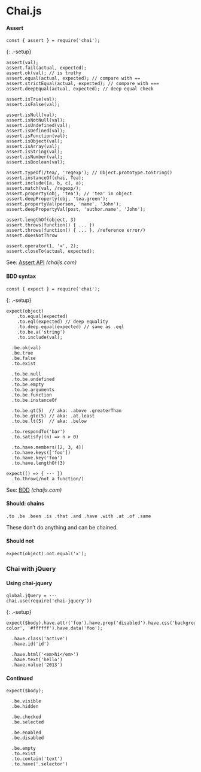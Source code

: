 Chai.js
=======

#### Assert

    const { assert } = require('chai');

{: .-setup}

    assert(val);
    assert.fail(actual, expected);
    assert.ok(val); // is truthy
    assert.equal(actual, expected); // compare with ==
    assert.strictEqual(actual, expected); // compare with ===
    assert.deepEqual(actual, expected); // deep equal check

    assert.isTrue(val);
    assert.isFalse(val);

    assert.isNull(val);
    assert.isNotNull(val);
    assert.isUndefined(val);
    assert.isDefined(val);
    assert.isFunction(val);
    assert.isObject(val);
    assert.isArray(val);
    assert.isString(val);
    assert.isNumber(val);
    assert.isBoolean(val);

    assert.typeOf(/tea/, 'regexp'); // Object.prototype.toString()
    assert.instanceOf(chai, Tea);
    assert.include([a, b, c], a);
    assert.match(val, /regexp/);
    assert.property(obj, 'tea'); // 'tea' in object
    assert.deepProperty(obj, 'tea.green');
    assert.propertyVal(person, 'name', 'John');
    assert.deepPropertyVal(post, 'author.name', 'John');

    assert.lengthOf(object, 3)
    assert.throws(function() { ... })
    assert.throws(function() { ... }, /reference error/)
    assert.doesNotThrow

    assert.operator(1, '<', 2);
    assert.closeTo(actual, expected);

See: [Assert API](http://chaijs.com/api/assert/) *(chaijs.com)*

#### BDD syntax

    const { expect } = require('chai');

{: .-setup}

    expect(object)
        .to.equal(expected)
        .to.eql(expected) // deep equality
        .to.deep.equal(expected) // same as .eql
        .to.be.a('string')
        .to.include(val);

      .be.ok(val)
      .be.true
      .be.false
      .to.exist

      .to.be.null
      .to.be.undefined
      .to.be.empty
      .to.be.arguments
      .to.be.function
      .to.be.instanceOf

      .to.be.gt(5)  // aka: .above .greaterThan
      .to.be.gte(5) // aka: .at.least
      .to.be.lt(5)  // aka: .below

      .to.respondTo('bar')
      .to.satisfy((n) => n > 0)

      .to.have.members([2, 3, 4])
      .to.have.keys(['foo'])
      .to.have.key('foo')
      .to.have.lengthOf(3)

    expect(() => { ··· })
      .to.throw(/not a function/)

See: [BDD](http://chaijs.com/api/bdd/) *(chaijs.com)*

#### Should: chains

    .to .be .been .is .that .and .have .with .at .of .same

These don’t do anything and can be chained.

#### Should not

    expect(object).not.equal('x');

### Chai with jQuery

#### Using chai-jquery

    global.jQuery = ···
    chai.use(require('chai-jquery'))

{: .-setup}

    expect($body).have.attr('foo').have.prop('disabled').have.css('background').have.css('background-color', '#ffffff').have.data('foo');

      .have.class('active')
      .have.id('id')

      .have.html('<em>hi</em>')
      .have.text('hello')
      .have.value('2013')

#### Continued

    expect($body);

      .be.visible
      .be.hidden

      .be.checked
      .be.selected

      .be.enabled
      .be.disabled

      .be.empty
      .to.exist
      .to.contain('text')
      .to.have('.selector')
